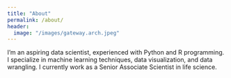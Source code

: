 ```yaml
---
title: "About"
permalink: /about/
header:
  image: "/images/gateway.arch.jpeg"
---
```


I’m an aspiring data scientist, experienced with Python and R programming. I specialize in machine learning techniques, data visualization, and data wrangling. I currently work as a Senior Associate Scientist in life science.
